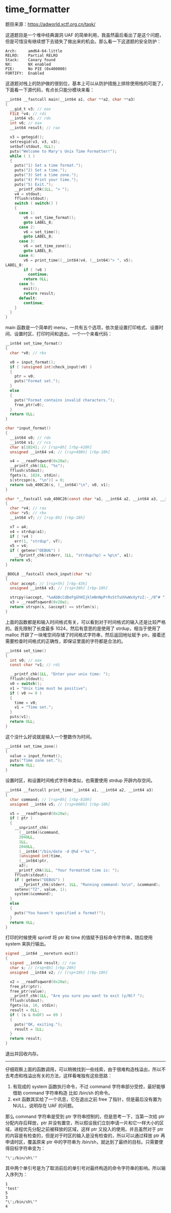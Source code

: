 # time_formatter

题目来源：https://adworld.xctf.org.cn/task/

这道题目是一个堆中经典漏洞 UAF 的简单利用，我虽然最后看出了是这个问题，但是可惜没有继续想下去错失了做出来的机会。那么看一下这道题的安全防护：

```
Arch:     amd64-64-little                                               
RELRO:    Partial RELRO                                                 
Stack:    Canary found                                                   
NX:       NX enabled                                                     
PIE:      No PIE (0x400000)                                           
FORTIFY:  Enabled
```

这道题对栈上的防护做的很到位，基本上可以从防护措施上排除使用栈的可能了，下面看一下源代码，有点长只能分模块来看：

```c
__int64 __fastcall main(__int64 a1, char **a2, char **a3)
{
  __gid_t v3; // eax
  FILE *v4; // rdi
  __int64 v5; // rdx
  int v6; // eax
  __int64 result; // rax

  v3 = getegid();
  setresgid(v3, v3, v3);
  setbuf(stdout, 0LL);
  puts("Welcome to Mary's Unix Time Formatter!");
  while ( 1 )
  {
    puts("1) Set a time format.");
    puts("2) Set a time.");
    puts("3) Set a time zone.");
    puts("4) Print your time.");
    puts("5) Exit.");
    __printf_chk(1LL, "> ");
    v4 = stdout;
    fflush(stdout);
    switch ( switch() )
    {
      case 1:
        v6 = set_time_format();
        goto LABEL_8;
      case 2:
        v6 = set_time();
        goto LABEL_8;
      case 3:
        v6 = set_time_zone();
        goto LABEL_8;
      case 4:
        v6 = print_time((__int64)v4, (__int64)"> ", v5);
LABEL_8:
        if ( !v6 )
          continue;
        return 0LL;
      case 5:
        exit();
        return result;
      default:
        continue;
    }
  }
}
```

main 函数是一个简单的 menu，一共有五个选项，依次是设置打印格式、设置时间、设置时区、打印时间和退出，一个一个来看代码：

```c
__int64 set_time_format()
{
  char *v0; // rbx

  v0 = input_format();
  if ( (unsigned int)check_input(v0) )
  {
    ptr = v0;
    puts("Format set.");
  }
  else
  {
    puts("Format contains invalid characters.");
    free_ptr(v0);
  }
  return 0LL;
}

char *input_format()
{
  __int64 v0; // rdx
  __int64 v1; // rcx
  char s[1024]; // [rsp+8h] [rbp-410h]
  unsigned __int64 v4; // [rsp+408h] [rbp-10h]

  v4 = __readfsqword(0x28u);
  __printf_chk(1LL, "%s");
  fflush(stdout);
  fgets(s, 1024, stdin);
  s[strcspn(s, "\n")] = 0;
  return sub_400C26(s, (__int64)"\n", v0, v1);
}

char *__fastcall sub_400C26(const char *a1, __int64 a2, __int64 a3, __int64 a4)
{
  char *v4; // rax
  char *v5; // rbx
  __int64 v7; // [rsp-8h] [rbp-18h]

  v7 = a4;
  v4 = strdup(a1);
  if ( !v4 )
    err(1, "strdup", v7);
  v5 = v4;
  if ( getenv("DEBUG") )
    __fprintf_chk(stderr, 1LL, "strdup(%p) = %p\n", a1);
  return v5;
}

_BOOL8 __fastcall check_input(char *s)
{
  char accept; // [rsp+5h] [rbp-43h]
  unsigned __int64 v3; // [rsp+38h] [rbp-10h]

  strcpy(&accept, "%aAbBcCdDeFgGhHIjklmNnNpPrRsStTuUVwWxXyYzZ:-_/0^# ");
  v3 = __readfsqword(0x28u);
  return strspn(s, &accept) == strlen(s);
}
```

上面的函数都是和输入时间格式有关，可以看到对于时间格式的输入还是比较严格的。首先限制了长度最多 1024，然后有意思的是使用了 strdup，相当于使用了 malloc 开辟了一块堆空间存储了时间格式字符串，然后返回地址赋予 ptr。接着还需要检查时间格式的正确性，即保证里面的字符都是合法的。

```c
__int64 set_time()
{
  int v0; // eax
  const char *v1; // rdi

  __printf_chk(1LL, "Enter your unix time: ");
  fflush(stdout);
  v0 = switch();
  v1 = "Unix time must be positive";
  if ( v0 >= 0 )
  {
    time = v0;
    v1 = "Time set.";
  }
  puts(v1);
  return 0LL;
}
```

这个没什么好说就是输入一个整数作为时间。

```c
__int64 set_time_zone()
{
  value = input_format();
  puts("Time zone set.");
  return 0LL;
}
```

设置时区，和设置时间格式字符串类似，也需要使用 strdup 开辟内存空间。

```c
__int64 __fastcall print_time(__int64 a1, __int64 a2, __int64 a3)
{
  char command; // [rsp+8h] [rbp-810h]
  unsigned __int64 v5; // [rsp+808h] [rbp-10h]

  v5 = __readfsqword(0x28u);
  if ( ptr )
  {
    __snprintf_chk(
      (__int64)&command,
      2048LL,
      1LL,
      2048LL,
      (__int64)"/bin/date -d @%d +'%s'",
      (unsigned int)time,
      (__int64)ptr,
      a3);
    __printf_chk(1LL, "Your formatted time is: ");
    fflush(stdout);
    if ( getenv("DEBUG") )
      __fprintf_chk(stderr, 1LL, "Running command: %s\n", &command);
    setenv("TZ", value, 1);
    system(&command);
  }
  else
  {
    puts("You haven't specified a format!");
  }
  return 0LL;
}
```

打印的时候使用 sprintf 将 ptr 和 time 的值赋予目标命令字符串，随后使用 system 来执行输出。

```c
signed __int64 __noreturn exit()
{
  signed __int64 result; // rax
  char s; // [rsp+8h] [rbp-20h]
  unsigned __int64 v2; // [rsp+18h] [rbp-10h]

  v2 = __readfsqword(0x28u);
  free_ptr(ptr);
  free_ptr(value);
  __printf_chk(1LL, "Are you sure you want to exit (y/N)? ");
  fflush(stdout);
  fgets(&s, 16, stdin);
  result = 0LL;
  if ( (s & 0xDF) == 89 )
  {
    puts("OK, exiting.");
    result = 1LL;
  }
  return result;
}
```

退出并回收内存。

---

仔细观察上面的函数调用，可以稍微找到一些线索，由于很难构造栈溢出，所以不去考虑和栈溢出有关的方法，这样看唯独有这些思路：

1. 有现成的 system 函数执行命令，不过 command 字符串部分受控，最好能够借助 command 字符串构造 比如 /bin/sh 的命令。
2. exit 函数其实给了一个讯息，它在退出之前 free 了指针，但是最后没有置为 NULL，说明存在 UAF 的问题。

那么 command 字符串是受到 ptr 字符串控制的，但是思考一下，当第一次给 ptr 分配内存后释放，ptr 并没有置空，所以假设我们立刻申请一片和它一样大小的区域，进程优先分配之前被释放的区域，这样 ptr 又投入的使用。并且虽然对于 ptr 的内容是有检查的，但是对于时区的输入是没有检查的，所以可以通过释放 ptr 再申请时区，覆盖原来 ptr 中的字符串为 /bin/sh，就达到了最终的目标。只需要使得目标字符串变为：

```
"\';/bin/sh\'"
```

其中两个单引号是为了取消前后的单引号对最终构造的命令字符串的影响。所以输入序列为：

```
1
'test'
5
3
"\';/bin/sh\'"
4
```


